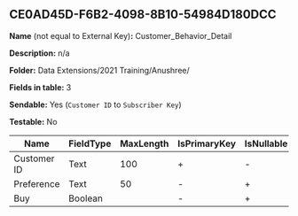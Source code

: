 ## CE0AD45D-F6B2-4098-8B10-54984D180DCC

**Name** (not equal to External Key)**:** Customer_Behavior_Detail

**Description:** n/a

**Folder:** Data Extensions/2021 Training/Anushree/

**Fields in table:** 3

**Sendable:** Yes (`Customer ID` to `Subscriber Key`)

**Testable:** No

| Name | FieldType | MaxLength | IsPrimaryKey | IsNullable | DefaultValue |
| --- | --- | --- | --- | --- | --- |
| Customer ID | Text | 100 | + | - |  |
| Preference | Text | 50 | - | + |  |
| Buy | Boolean |  | - | + | True |
